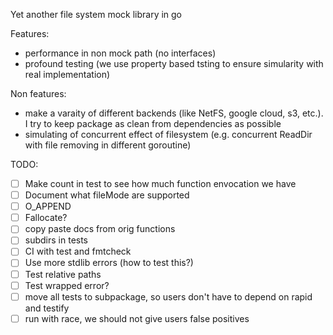 Yet another file system mock library in go

Features:
- performance in non mock path (no interfaces)
- profound testing (we use property based tsting to ensure simularity with real implementation)

Non features:
- make a varaity of different backends (like NetFS, google cloud, s3, etc.). I try to keep package as clean from dependencies as possible
- simulating of concurrent effect of filesystem (e.g. concurrent ReadDir with file removing in different goroutine)

TODO:
- [ ] Make count in test to see how much function envocation we have
- [ ] Document what fileMode are supported
- [ ] O_APPEND
- [ ] Fallocate?
- [ ] copy paste docs from orig functions
- [ ] subdirs in tests
- [ ] CI with test and fmtcheck
- [ ] Use more stdlib errors (how to test this?)
- [ ] Test relative paths
- [ ] Test wrapped error?
- [ ] move all tests to subpackage, so users don't have to depend on rapid and testify
- [ ] run with race, we should not give users false positives
